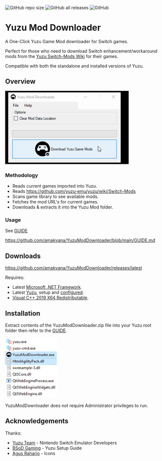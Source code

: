 ![GitHub repo size](https://img.shields.io/github/repo-size/amakvana/YuzuModDownloader?style=for-the-badge&logo=appveyor)
![GitHub all releases](https://img.shields.io/github/downloads/amakvana/YuzuModDownloader/total?style=for-the-badge&logo=appveyor)
![GitHub](https://img.shields.io/github/license/amakvana/YuzuModDownloader?style=for-the-badge&logo=appveyor)

# Yuzu Mod Downloader

A One-Click Yuzu Game Mod downloader for Switch games.

Perfect for those who need to download Switch enhancement/workaround mods from the [Yuzu Switch-Mods Wiki](https://github.com/yuzu-emu/yuzu/wiki/Switch-Mods) for their games.

Compatible with both the standalone and installed versions of Yuzu.

## Overview
![YuzuModDownloader](images/ymd.gif)

### Methodology 
* Reads current games imported into Yuzu.
* Reads https://github.com/yuzu-emu/yuzu/wiki/Switch-Mods
* Scans game library to see available mods.
* Fetches the mod URL's for current games.
* Downloads & extracts it into the Yuzu Mod folder.

### Usage 
See [GUIDE](https://github.com/amakvana/YuzuModDownloader/blob/main/GUIDE.md)

https://github.com/amakvana/YuzuModDownloader/blob/main/GUIDE.md

## Downloads
https://github.com/amakvana/YuzuModDownloader/releases/latest

Requires:
* Latest [Microsoft .NET Framework](https://go.microsoft.com/fwlink/?linkid=2088631).
* Latest [Yuzu](https://yuzu-emu.org/downloads/), setup and [configured](https://www.youtube.com/watch?v=93xsKERji60).
* [Visual C++ 2019 X64 Redistributable](https://aka.ms/vs/16/release/vc_redist.x64.exe).

## Installation
Extract contents of the YuzuModDownloader.zip file into your Yuzu root folder then refer to the [GUIDE](https://github.com/amakvana/YuzuModDownloader/blob/main/GUIDE.md).

![YuzuModDownloaderSetup](images/ymd-setup.png)

YuzuModDownloader does not require Administrator privileges to run.

## Acknowledgements
Thanks:
* [Yuzu Team](https://yuzu-emu.org/) - Nintendo Switch Emulator Developers
* [BSoD Gaming](https://www.youtube.com/channel/UCex2B-k-ZIJhcjRdlYUz4MQ) - Yuzu Setup Guide  
* [Agus Raharjo](https://www.iconfinder.com/agusraharj) - Icons
